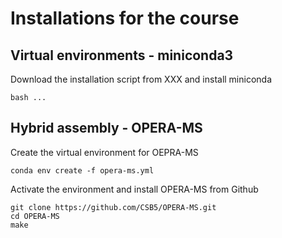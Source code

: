 # Installations for the course

## Virtual environments - miniconda3

Download the installation script from XXX and install miniconda
```
bash ...
```

## Hybrid assembly - OPERA-MS

Create the virtual environment for OEPRA-MS
```
conda env create -f opera-ms.yml
```

Activate the environment and install OPERA-MS from Github

```
git clone https://github.com/CSB5/OPERA-MS.git
cd OPERA-MS
make
```
